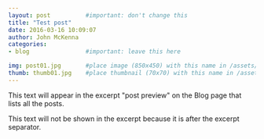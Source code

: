 ```yaml
---
layout: post          #important: don't change this
title: "Test post"
date: 2016-03-16 10:09:07
author: John McKenna
categories:
- blog                #important: leave this here

img: post01.jpg       #place image (850x450) with this name in /assets/img/blog/
thumb: thumb01.jpg    #place thumbnail (70x70) with this name in /assets/img/blog/thumbs/
---
```

This text will appear in the excerpt "post preview" on the Blog page that lists all the posts.
<!--more-->
This text will not be shown in the excerpt because it is after the excerpt separator.